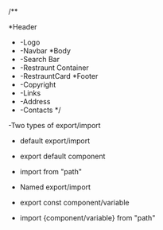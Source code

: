 /** 

*Header
*  -Logo
*  -Navbar
*Body
* -Search Bar
* -Restraunt Container
*   -RestrauntCard
*Footer
*   -Copyright
*   -Links
*   -Address
*   -Contacts
*/

-Two types of export/import
-  default export/import
-    export default component
-    import from "path"

- Named export/import
-  export const component/variable
-  import {component/variable} from "path"
